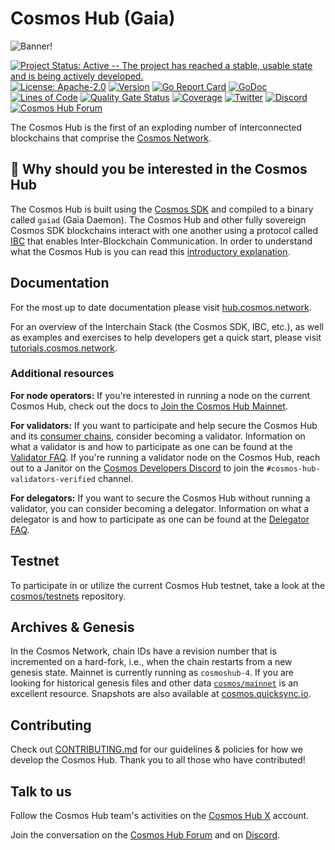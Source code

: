 # Cosmos Hub (Gaia)

![Banner!](https://miro.medium.com/max/2000/1*DHtmSfS_Efvuq8n2LAnhkA.png)

[![Project Status: Active -- The project has reached a stable, usable state and is being actively
developed.](https://img.shields.io/badge/repo%20status-Active-green.svg)](https://www.repostatus.org/#active)
[![License: Apache-2.0](https://img.shields.io/github/license/cosmos/gaia.svg)](https://github.com/cosmos/gaia/blob/main/LICENSE)
[![Version](https://img.shields.io/github/v/release/cosmos/gaia.svg)](https://github.com/cosmos/gaia/releases/latest)
[![Go Report Card](https://goreportcard.com/badge/github.com/cosmos/gaia)](https://goreportcard.com/report/github.com/cosmos/gaia)
[![GoDoc](https://img.shields.io/badge/godoc-reference-blue?logo=go)](https://pkg.go.dev/github.com/cosmos/gaia)
[![Lines of Code](https://sonarcloud.io/api/project_badges/measure?project=cosmos_gaia&metric=ncloc)](https://sonarcloud.io/summary/new_code?id=cosmos_gaia)
[![Quality Gate Status](https://sonarcloud.io/api/project_badges/measure?project=cosmos_gaia&metric=alert_status)](https://sonarcloud.io/summary/new_code?id=cosmos_gaia)
[![Coverage](https://sonarcloud.io/api/project_badges/measure?project=cosmos_gaia&metric=coverage)](https://sonarcloud.io/summary/new_code?id=cosmos_gaia)
[![Twitter](https://badgen.net/badge/icon/Twitter?icon=twitter&label)](https://x.com/cosmoshub)
[![Discord](https://badgen.net/badge/icon/Discord?icon=discord&label)](https://discord.gg/interchain)
[![Cosmos Hub Forum](https://badgen.net/badge/icon/Cosmos%20Hub%20Forum?icon=atom&label)](https://forum.cosmos.network)

The Cosmos Hub is the first of an exploding number of interconnected blockchains that comprise the [Cosmos Network](https://cosmos.network).

## 🤔 Why should you be interested in the Cosmos Hub

The Cosmos Hub is built using the [Cosmos SDK](https://github.com/cosmos/cosmos-sdk) and compiled to a binary called `gaiad` (Gaia Daemon). The Cosmos Hub and other fully sovereign Cosmos SDK blockchains interact with one another using a protocol called [IBC](https://github.com/cosmos/ibc) that enables Inter-Blockchain Communication. In order to understand what the Cosmos Hub is you can read this [introductory explanation](https://hub.cosmos.network).

## Documentation

For the most up to date documentation please visit [hub.cosmos.network](https://hub.cosmos.network).

For an overview of the Interchain Stack (the Cosmos SDK, IBC, etc.), as well as examples and exercises to help developers get a quick start, please visit [tutorials.cosmos.network](https://tutorials.cosmos.network).

### Additional resources

**For node operators:** If you're interested in running a node on the current Cosmos Hub, check out the docs to [Join the Cosmos Hub Mainnet](https://hub.cosmos.network/main/hub-tutorials/join-mainnet).

**For validators:** If you want to participate and help secure the Cosmos Hub and its [consumer chains](https://hub.cosmos.network/main/interchain-security), consider becoming a validator. Information on what a validator is and how to participate as one can be found at the [Validator FAQ](https://hub.cosmos.network/main/validators/validator-faq). If you're running a validator node on the Cosmos Hub, reach out to a Janitor on the [Cosmos Developers Discord](https://discord.gg/interchain) to join the `#cosmos-hub-validators-verified` channel.

**For delegators:** If you want to secure the Cosmos Hub without running a validator, you can consider becoming a delegator. Information on what a delegator is and how to participate as one can be found at the [Delegator FAQ](https://hub.cosmos.network/main/delegators/delegator-faq).

## Testnet

To participate in or utilize the current Cosmos Hub testnet, take a look at the [cosmos/testnets](https://github.com/cosmos/testnets) repository.

## Archives & Genesis

In the Cosmos Network, chain IDs have a revision number that is incremented on a hard-fork, i.e., when the chain restarts from a new genesis state.
Mainnet is currently running as `cosmoshub-4`.
If you are looking for historical genesis files and other data [`cosmos/mainnet`](http://github.com/cosmos/mainnet) is an excellent resource. 
Snapshots are also available at [cosmos.quicksync.io](https://quicksync.io/networks/cosmos.html).

## Contributing

Check out [CONTRIBUTING.md](CONTRIBUTING.md) for our guidelines & policies for how we develop the Cosmos Hub. Thank you to all those who have contributed!

## Talk to us

Follow the Cosmos Hub team's activities on the [Cosmos Hub X](https://x.com/cosmoshub) account. 

Join the conversation on the [Cosmos Hub Forum](https://forum.cosmos.network) and on [Discord](https://discord.gg/interchain).

